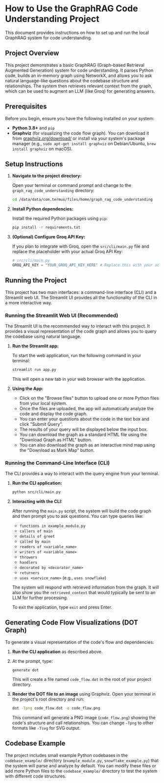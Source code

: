 # How to Use the GraphRAG Code Understanding Project

This document provides instructions on how to set up and run the local GraphRAG system for code understanding.

## Project Overview

This project demonstrates a basic GraphRAG (Graph-based Retrieval Augmented Generation) system for code understanding. It parses Python code, builds an in-memory graph using NetworkX, and allows you to ask natural language-like questions about the codebase structure and relationships. The system then retrieves relevant context from the graph, which can be used to augment an LLM (like Groq) for generating answers.

## Prerequisites

Before you begin, ensure you have the following installed on your system:

*   **Python 3.8+** and `pip`
*   **Graphviz** (for visualizing the code flow graph). You can download it from [graphviz.org/download/](https://graphviz.org/download/) or install via your system's package manager (e.g., `sudo apt-get install graphviz` on Debian/Ubuntu, `brew install graphviz` on macOS).

## Setup Instructions

1.  **Navigate to the project directory:**

    Open your terminal or command prompt and change to the `graph_rag_code_understanding` directory:
    ```bash
    cd /data/data/com.termux/files/home/graph_rag_code_understanding
    ```

2.  **Install Python dependencies:**

    Install the required Python packages using `pip`:
    ```bash
    pip install -r requirements.txt
    ```

3.  **(Optional) Configure Groq API Key:**

    If you plan to integrate with Groq, open the `src/cli/main.py` file and replace the placeholder with your actual Groq API Key:
    ```python
    # src/cli/main.py
    GROQ_API_KEY = "YOUR_GROQ_API_KEY_HERE" # Replace this with your actual key
    ```

## Running the Project

This project has two main interfaces: a command-line interface (CLI) and a Streamlit web UI. The Streamlit UI provides all the functionality of the CLI in a more interactive way.

### Running the Streamlit Web UI (Recommended)

The Streamlit UI is the recommended way to interact with this project. It provides a visual representation of the code graph and allows you to query the codebase using natural language.

1.  **Run the Streamlit app:**

    To start the web application, run the following command in your terminal:
    ```bash
    streamlit run app.py
    ```

    This will open a new tab in your web browser with the application.

2.  **Using the App:**

    -   Click on the "Browse files" button to upload one or more Python files from your local system.
    -   Once the files are uploaded, the app will automatically analyze the code and display the code graph.
    -   You can enter your questions about the code in the text box and click "Submit Query".
    -   The results of your query will be displayed below the input box.
    -   You can download the graph as a standard HTML file using the "Download Graph as HTML" button.
    -   You can also download the graph as an interactive mind map using the "Download as Mark Map" button.

### Running the Command-Line Interface (CLI)

The CLI provides a way to interact with the query engine from your terminal.

1.  **Run the CLI application:**
    ```bash
    python src/cli/main.py
    ```

2.  **Interacting with the CLI:**

    After running the `main.py` script, the system will build the code graph and then prompt you to ask questions. You can type queries like:

    *   `functions in example_module.py`
    *   `callers of main`
    *   `details of greet`
    *   `called by main`
    *   `readers of <variable_name>`
    *   `writers of <variable_name>`
    *   `throwers`
    *   `handlers`
    *   `decorated by <decorator_name>`
    *   `returners`
    *   `uses <service_name>` (e.g., `uses snowflake`)

    The system will respond with retrieved information from the graph. It will also show you the `retrieved_context` that would typically be sent to an LLM for further processing.

    To exit the application, type `exit` and press Enter.

## Generating Code Flow Visualizations (DOT Graph)

To generate a visual representation of the code's flow and dependencies:

1.  **Run the CLI application** as described above.
2.  At the prompt, type:
    ```
    generate dot
    ```
    This will create a file named `code_flow.dot` in the root of your project directory.

3.  **Render the DOT file to an image** using Graphviz. Open your terminal in the project's root directory and run:
    ```bash
    dot -Tpng code_flow.dot -o code_flow.png
    ```
    This command will generate a PNG image (`code_flow.png`) showing the code's structure and call relationships. You can change `-Tpng` to other formats like `-Tsvg` for SVG output.

## Codebase Example

The project includes small example Python codebases in the `codebase_example/` directory (`example_module.py`, `snowflake_example.py`) that the system will parse and analyze by default. You can modify these files or add more Python files to the `codebase_example/` directory to test the system with different code structures.
